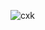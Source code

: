 ![cxk](https://github.com/EEEric01726/EEEric01726/assets/82836419/880f774a-fef9-468b-af4f-76d5f87c9764)
